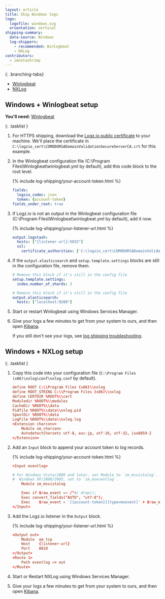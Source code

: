 ```yaml
---
layout: article
title: Ship Windows logs
logo:
  logofile: windows.svg
  orientation: vertical
shipping-summary:
  data-source: Windows
  log-shippers:
    - recommended: Winlogbeat
    - NXLog
contributors:
  - imnotashrimp
---
```


<div class="branching-container">

{: .branching-tabs}
  * [Winlogbeat](#winlogbeat-config)
  * [NXLog](#nxlog-config)

<div id="winlogbeat-config">

## Windows + Winlogbeat setup

**You'll need:** [Winlogbeat](https://www.elastic.co/downloads/beats/winlogbeat)

{: .tasklist }
1. For HTTPS shipping, download the [Logz.io public certificate](https://raw.githubusercontent.com/logzio/public-certificates/master/COMODORSADomainValidationSecureServerCA.crt) to your machine.
We'll place the certificate in `C:\logzio_cert\COMODORSADomainValidationSecureServerCA.crt` for this example.

2. In the Winlogbeat configuration file (C:\Program Files\Winlogbeat\winlogbeat.yml by default), add this code block to the root level.

    {% include log-shipping/your-account-token.html %}

    ```yaml
    fields:
      logzio_codec: json
      token: {account-token}
    fields_under_root: true
    ```

3. If Logz.io is not an output in the Winlogbeat configuration file (C:\Program Files\Winlogbeat\winlogbeat.yml by default), add it now.

    {% include log-shipping/your-listener-url.html %}

    ```yaml
    output.logstash:
      hosts: ["{listener-url}:5015"]
      ssl:
        certificate_authorities: ['C:\logzio_cert\COMODORSADomainValidationSecureServerCA.crt']
    ```

4. If the `output.elasticsearch` and `setup.template.settings` blocks are still in the configuration file, remove them.

    ```yaml
    # Remove this block if it's still in the config file
    setup.template.settings:
      index.number_of_shards: 3
    ```

    ```yaml
    # Remove this block if it's still in the config file
    output.elasticsearch:
      hosts: ["localhost:9200"]
    ```

5. Start or restart Winlogbeat using Windows Services Manager.

6. Give your logs a few minutes to get from your system to ours, and then open [Kibana](https://app.logz.io/#/dashboard/kibana).

    If you still don't see your logs, see [log shipping troubleshooting]({{site.baseurl}}/user-guide/log-shipping/log-shipping-troubleshooting.html).

</div>

<div id="nxlog-config">

## Windows + NXLog setup

{: .tasklist }
1. Copy this code into your configuration file (`C:\Program Files (x86)\nxlog\conf\nxlog.conf` by default).

    ```conf
    define ROOT C:\\Program Files (x86)\\nxlog
    define ROOT_STRING C:\\Program Files (x86)\\nxlog
    define CERTDIR %ROOT%\\cert
    Moduledir %ROOT%\\modules
    CacheDir %ROOT%\\data
    Pidfile %ROOT%\\data\\nxlog.pid
    SpoolDir %ROOT%\\data
    LogFile %ROOT%\\data\\nxlog.log
    <Extension charconv>
        Module xm_charconv
        AutodetectCharsets utf-8, euc-jp, utf-16, utf-32, iso8859-2
    </Extension>
    ```

2. Add an `Input` block to append your account token to log records.

    {% include log-shipping/your-account-token.html %}

    ```conf
    <Input eventlog>

    # For Windows Vista/2008 and later, set Module to `im_msvistalog`. For
    #  Windows XP/2000/2003, set to `im_mseventlog`.
        Module im_msvistalog

        Exec if $raw_event =~ /^#/ drop();
        Exec convert_fields("AUTO", "utf-8");
        Exec    $raw_event = '[{account-token}][type=msevent]' + $raw_event;
    </Input>
    ```

3. Add the Logz.io listener in the `Output` block.

    {% include log-shipping/your-listener-url.html %}

    ```conf
    <Output out>
        Module  om_tcp
        Host    {listener-url}
        Port    8010
    </Output>
    <Route 1>
        Path eventlog => out
    </Route>
    ```

3. Start or Restart NXLog using Windows Services Manager.

4. Give your logs a few minutes to get from your system to ours, and then open [Kibana](https://app.logz.io/#/dashboard/kibana).

</div>

</div>